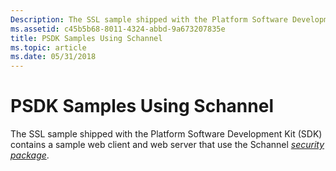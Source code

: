```yaml
---
Description: The SSL sample shipped with the Platform Software Development Kit (SDK) contains a sample web client and web server that use the Schannel security package.
ms.assetid: c45b5b68-8011-4324-abbd-9a673207835e
title: PSDK Samples Using Schannel
ms.topic: article
ms.date: 05/31/2018
---
```


# PSDK Samples Using Schannel

The SSL sample shipped with the Platform Software Development Kit (SDK) contains a sample web client and web server that use the Schannel [*security package*](https://msdn.microsoft.com/library/ms721625(v=VS.85).aspx).

 

 



